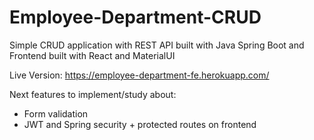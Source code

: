 # Employee-Department-CRUD
Simple CRUD application with REST API built with Java Spring Boot and Frontend built with React and MaterialUI

Live Version: https://employee-department-fe.herokuapp.com/

Next features to implement/study about:
  - Form validation
  - JWT and Spring security + protected routes on frontend
